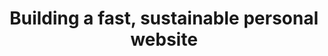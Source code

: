 ---
layout: series
title: Building a fast, sustainable personal website
description: This two part case study explores the design and development decisions I made when redesigning my personal website. These decisions help to deliver perfect Lighthouse scores and improved website sustainability.
excerpt: This two part case study explores the design and development decisions I made when redesigning my personal website. These decisions help to deliver perfect Lighthouse scores and improved website sustainability.
issues: [20, 21]
tags: 'series'
slug: building-a-fast-sustainable-personal-website
permalink: series/building-a-fast-sustainable-personal-website/index.html
---